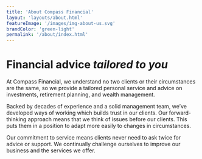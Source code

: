```yaml
---
title: 'About Compass Financial'
layout: 'layouts/about.html'
featureImage: '/images/img-about-us.svg'
brandColor: 'green-light'
permalink: '/about/index.html'
---
```


# Financial advice *tailored to you*

At Compass Financial, we understand no two clients or their circumstances are the same, so we provide a tailored personal service and advice on investments, retirement planning, and wealth management.

Backed by decades of experience and a solid management team, we’ve developed ways of working which builds trust in our clients. Our forward-thinking approach means that we think of issues before our clients. This puts them in a position to adapt more easily to changes in circumstances.

Our commitment to service means clients never need to ask twice for advice or support. We continually challenge ourselves to improve our business and the services we offer. 